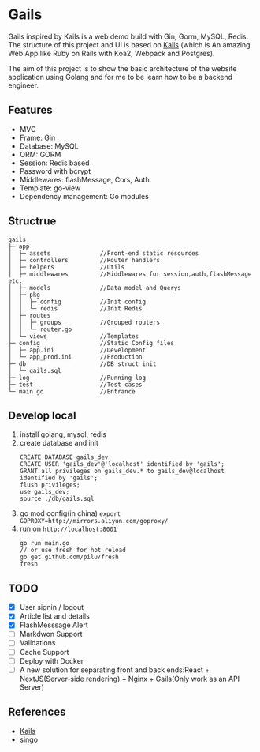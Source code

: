# Gails

Gails inspired by Kails is a web demo build with Gin, Gorm, MySQL, Redis. The structure of this project and UI is based on
[Kails](https://github.com/embbnux/kails) (which is An amazing Web App like Ruby on Rails with Koa2, Webpack and Postgres).

The aim of this project is to show the basic architecture of the website application using Golang and for me to be learn how to be a backend engineer.

## Features
- MVC
- Frame: Gin
- Database: MySQL
- ORM: GORM
- Session: Redis based
- Password with bcrypt
- Middlewares: flashMessage, Cors, Auth
- Template: go-view
- Dependency management: Go modules

## Structrue

```
gails                                  
├─ app                                          
│  ├─ assets              //Front-end static resources        
│  ├─ controllers         //Router handlers     
│  ├─ helpers             //Utils
│  ├─ middlewares         //Middlewares for session,auth,flashMessage etc.    
│  ├─ models              //Data model and Querys
│  ├─ pkg                              
│  │  ├─ config           //Init config       
│  │  └─ redis            //Init Redis   
│  ├─ routes                           
│  │  ├─ groups           //Grouped routers       
│  │  └─ router.go                     
│  └─ views               //Templates  
├─ config                 //Static Config files             
│  ├─ app.ini             //Development             
│  └─ app_prod.ini        //Production             
├─ db                     //DB struct init             
│  └─ gails.sql                        
├─ log                    //Running log             
├─ test                   //Test cases           
└─ main.go                //Entrance             

```

## Develop local
1. install golang, mysql, redis
2. create database and init
    ```
    CREATE DATABASE gails_dev
    CREATE USER 'gails_dev'@'localhost' identified by 'gails';
    GRANT all privileges on gails_dev.* to gails_dev@localhost identified by 'gails';
    flush privileges;
    use gails_dev;
    source ./db/gails.sql
    ```
3. go mod config(in china) `export GOPROXY=http://mirrors.aliyun.com/goproxy/`
4. run on `http://localhost:8001`
   ```
   go run main.go
   // or use fresh for hot reload
   go get github.com/pilu/fresh
   fresh
   ```

## TODO
  - [x] User signin / logout
  - [x] Article list and details
  - [x] FlashMesssage Alert 
  - [ ] Markdwon Support
  - [ ] Validations
  - [ ] Cache Support
  - [ ] Deploy with Docker
  - [ ] A new solution for separating front and back ends:React + NextJS(Server-side rendering) + Nginx + Gails(Only work as an API Server)

## References
- [Kails](https://github.com/embbnux/kails)
- [singo](https://github.com/Gourouting/singo)